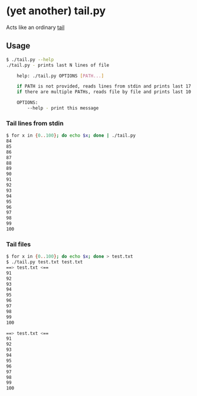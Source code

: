 # (yet another) tail.py

Acts like an ordinary [tail](https://man7.org/linux/man-pages/man1/tail.1.html)

## Usage

```bash
$ ./tail.py --help
./tail.py - prints last N lines of file

    help: ./tail.py OPTIONS [PATH...]

    if PATH is not provided, reads lines from stdin and prints last 17 lines,
    if there are multiple PATHs, reads file by file and prints last 10 lines of each file.

    OPTIONS:
        --help - print this message

```

### Tail lines from stdin

```bash
$ for x in {0..100}; do echo $x; done | ./tail.py
84
85
86
87
88
89
90
91
92
93
94
95
96
97
98
99
100
```

### Tail files

```bash
$ for x in {0..100}; do echo $x; done > test.txt
$ ./tail.py test.txt test.txt
==> test.txt <==
91
92
93
94
95
96
97
98
99
100

==> test.txt <==
91
92
93
94
95
96
97
98
99
100
```
